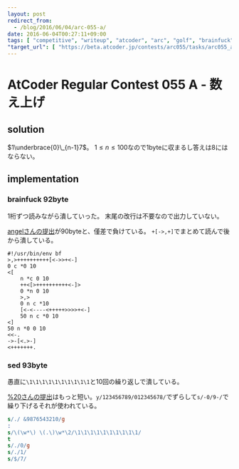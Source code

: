 ```yaml
---
layout: post
redirect_from:
  - /blog/2016/06/04/arc-055-a/
date: 2016-06-04T00:27:11+09:00
tags: [ "competitive", "writeup", "atcoder", "arc", "golf", "brainfuck", "sed" ]
"target_url": [ "https://beta.atcoder.jp/contests/arc055/tasks/arc055_a" ]
---
```


# AtCoder Regular Contest 055 A - 数え上げ

## solution

$1\underbrace{0}\_{n-1}7$。
$1 \le n \le 100$なので$1$byteに収まるし答えは$8$にはならない。

## implementation


### brainfuck $92$byte

$1$桁ずつ読みながら潰していった。
末尾の改行は不要なので出力していない。

[angelさんの提出](https://beta.atcoder.jp/contests/arc055/submissions/752627)が$90$byteと、僅差で負けている。
`+[->,+]`でまとめて読んで後から潰している。

``` brainfuck
#!/usr/bin/env bf
>,>++++++++++[<->>+<-]
0 c *0 10
<[
    n *c 0 10
    ++<[>++++++++++<-]>
    0 *n 0 10
    >,>
    0 n c *10
    [<-<----<+++++>>>>+<-]
    50 n c *0 10
<]
50 n *0 0 10
<<-.
->-[<.>-]
<+++++++.
```

### sed $93$byte

愚直に`\1\1\1\1\1\1\1\1\1\1`と$10$回の繰り返しで潰している。

[%20さんの提出](https://beta.atcoder.jp/contests/arc055/submissions/752525)はもっと短い。`y/123456789/012345678/`でずらして`s/-0/9-/`で繰り下げるそれが使われている。

``` sed
s/./ &9876543210/g
:
s/\(\w*\) \(.\)\w*\2/\1\1\1\1\1\1\1\1\1\1/
t
s/./0/g
s/./1/
s/$/7/
```
